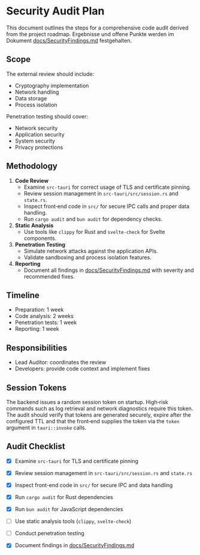 # Security Audit Plan

This document outlines the steps for a comprehensive code audit derived from the project roadmap. Ergebnisse und offene Punkte werden im Dokument [docs/SecurityFindings.md](docs/SecurityFindings.md) festgehalten.

## Scope
The external review should include:
- Cryptography implementation
- Network handling
- Data storage
- Process isolation

Penetration testing should cover:
- Network security
- Application security
- System security
- Privacy protections

## Methodology
1. **Code Review**
   - Examine `src-tauri` for correct usage of TLS and certificate pinning.
   - Review session management in `src-tauri/src/session.rs` and `state.rs`.
   - Inspect front‑end code in `src/` for secure IPC calls and proper data handling.
   - Run `cargo audit` and `bun audit` for dependency checks.
2. **Static Analysis**
   - Use tools like `clippy` for Rust and `svelte-check` for Svelte components.
3. **Penetration Testing**
   - Simulate network attacks against the application APIs.
   - Validate sandboxing and process isolation features.
4. **Reporting**
   - Document all findings in [docs/SecurityFindings.md](docs/SecurityFindings.md) with severity and recommended fixes.

## Timeline
- Preparation: 1 week
- Code analysis: 2 weeks
- Penetration tests: 1 week
- Reporting: 1 week

## Responsibilities
- Lead Auditor: coordinates the review
- Developers: provide code context and implement fixes

## Session Tokens

The backend issues a random session token on startup. High‑risk commands such as
log retrieval and network diagnostics require this token. The audit should
verify that tokens are generated securely, expire after the configured TTL and
that the front‑end supplies the token via the `token` argument in `tauri::invoke`
calls.

## Audit Checklist

- [x] Examine `src-tauri` for TLS and certificate pinning
- [x] Review session management in `src-tauri/src/session.rs` and `state.rs`
- [x] Inspect front-end code in `src/` for secure IPC and data handling
- [x] Run `cargo audit` for Rust dependencies
- [x] Run `bun audit` for JavaScript dependencies
- [ ] Use static analysis tools (`clippy`, `svelte-check`)
- [ ] Conduct penetration testing
- [x] Document findings in [docs/SecurityFindings.md](docs/SecurityFindings.md)

